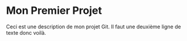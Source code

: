 # Mon Premier Projet
Ceci est une description de mon projet Git.
Il faut une deuxième ligne de texte donc voilà.
